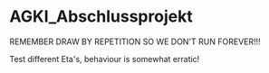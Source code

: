 # AGKI_Abschlussprojekt


REMEMBER DRAW BY REPETITION SO WE DON'T RUN FOREVER!!!

Test different Eta's, behaviour is somewhat erratic!
